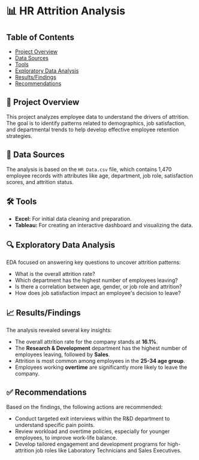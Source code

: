 # 📊 HR Attrition Analysis

## Table of Contents
- [Project Overview](#-project-overview)
- [Data Sources](#-data-sources)
- [Tools](#️-tools)
- [Exploratory Data Analysis](#-exploratory-data-analysis)
- [Results/Findings](#-resultsfindings)
- [Recommendations](#-recommendations)

## 🎯 Project Overview
This project analyzes employee data to understand the drivers of attrition. The goal is to identify patterns related to demographics, job satisfaction, and departmental trends to help develop effective employee retention strategies.

## 💾 Data Sources
The analysis is based on the `HR Data.csv` file, which contains 1,470 employee records with attributes like age, department, job role, satisfaction scores, and attrition status.

## 🛠️ Tools
*   **Excel:** For initial data cleaning and preparation.
*   **Tableau:** For creating an interactive dashboard and visualizing the data.

## 🔍 Exploratory Data Analysis
EDA focused on answering key questions to uncover attrition patterns:

*   What is the overall attrition rate?
*   Which department has the highest number of employees leaving?
*   Is there a correlation between age, gender, or job role and attrition?
*   How does job satisfaction impact an employee's decision to leave?

## 📈 Results/Findings
The analysis revealed several key insights:

*   The overall attrition rate for the company stands at **16.1%**.
*   The **Research & Development** department has the highest number of employees leaving, followed by **Sales**.
*   Attrition is most common among employees in the **25-34 age group**.
*   Employees working **overtime** are significantly more likely to leave the company.

## ✅ Recommendations
Based on the findings, the following actions are recommended:

*   Conduct targeted exit interviews within the R&D department to understand specific pain points.
*   Review workload and overtime policies, especially for younger employees, to improve work-life balance.
*   Develop tailored engagement and development programs for high-attrition job roles like Laboratory Technicians and Sales Executives.

